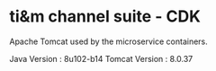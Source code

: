 # ti&m channel suite - CDK

Apache Tomcat used by the microservice containers.

Java Version   : 8u102-b14
Tomcat Version : 8.0.37
